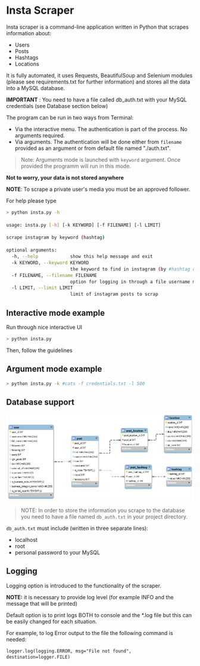 # Insta Scraper

Insta scraper is a command-line application written in Python that scrapes information about:
  * Users
  * Posts
  * Hashtags
  * Locations
  
It is fully automated, it uses Requests, BeautifulSoup and Selenium modules (please see requirements.txt for further information) and stores all the data into a MySQL database.

**IMPORTANT** : You need to have a file called db_auth.txt with your MySQL credentials (see Database section below)

The program can be run in two ways from Terminal:
  * Via the interactive menu. The authentication is part of the process. No arguments required.
  * Via arguments. The authentication will be done either from `filename` provided as an argument or from default file named "./auth.txt".
  > Note: Arguments mode is launched with `keyword` argument. Once provided the programm will run in this mode.

**Not to worry, your data is not stored anywhere**

**NOTE**: To scrape a private user's media you must be an approved follower.

For help please type
```sh
> python insta.py -h

usage: insta.py [-h] [-k KEYWORD] [-f FILENAME] [-l LIMIT]

scrape instagram by keyword (hashtag)

optional arguments:
  -h, --help            show this help message and exit
  -k KEYWORD, --keyword KEYWORD
                        the keyword to find in instagram (by #hashtag or @username)
  -f FILENAME, --filename FILENAME
                        option for logging in through a file username must be in the first line and password in the second one
  -l LIMIT, --limit LIMIT
                        limit of instagram posts to scrap
   ```


## Interactive mode example
Run through nice interactive UI
  
```sh
> python insta.py
```
Then, follow the guidelines

## Argument mode example
```sh
> python insta.py -k #cats -f credentials.txt -l 500 
```

## Database support

![GitHub Logo](/erd.png)

>NOTE: In order to store the information you scrape to the database you need to have a file named `db_auth.txt` in your project directory.

`db_auth.txt` must include (written in three separate lines):
* localhost
* root
* personal password to your MySQL

## Logging

Logging option is introduced to the functionality of the scraper. 


**NOTE:** it is necessary to provide log level (for example INFO and the message that will be printed)

Default option is to print logs BOTH to console and the *.log file but this can be easily changed for each situation.

For example, to log Error output to the file the following command is needed:

```
logger.log(logging.ERROR, msg="File not found", destination=logger.FILE)
```  





